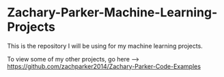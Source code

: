 # Zachary-Parker-Machine-Learning-Projects
 This is the repository I will be using for my machine learning projects.
 
 To view some of my other projects, go here --> https://github.com/zachparker2014/Zachary-Parker-Code-Examples
